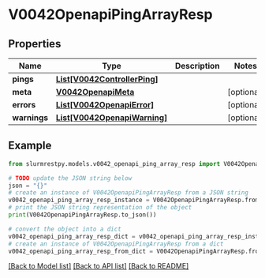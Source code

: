 # V0042OpenapiPingArrayResp


## Properties

Name | Type | Description | Notes
------------ | ------------- | ------------- | -------------
**pings** | [**List[V0042ControllerPing]**](V0042ControllerPing.md) |  |
**meta** | [**V0042OpenapiMeta**](V0042OpenapiMeta.md) |  | [optional]
**errors** | [**List[V0042OpenapiError]**](V0042OpenapiError.md) |  | [optional]
**warnings** | [**List[V0042OpenapiWarning]**](V0042OpenapiWarning.md) |  | [optional]

## Example

```python
from slurmrestpy.models.v0042_openapi_ping_array_resp import V0042OpenapiPingArrayResp

# TODO update the JSON string below
json = "{}"
# create an instance of V0042OpenapiPingArrayResp from a JSON string
v0042_openapi_ping_array_resp_instance = V0042OpenapiPingArrayResp.from_json(json)
# print the JSON string representation of the object
print(V0042OpenapiPingArrayResp.to_json())

# convert the object into a dict
v0042_openapi_ping_array_resp_dict = v0042_openapi_ping_array_resp_instance.to_dict()
# create an instance of V0042OpenapiPingArrayResp from a dict
v0042_openapi_ping_array_resp_from_dict = V0042OpenapiPingArrayResp.from_dict(v0042_openapi_ping_array_resp_dict)
```
[[Back to Model list]](../README.md#documentation-for-models) [[Back to API list]](../README.md#documentation-for-api-endpoints) [[Back to README]](../README.md)


